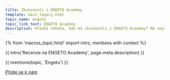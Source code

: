 ```yaml
---
title: Zkušenosti s ENGETO Academy
template: main_legacy.html
topic_name: engeto
topic_link_text: ENGETO Academy
description: Hledáš někoho, kdo má zkušenosti s ENGETO Academy? Má smysl hlásit se na jejich kurzy? Vyplatí se ENGETO Pro?
---
```

{% from 'macros_topic.html' import intro, mentions with context %}

{{ intro('Recenze na ENGETO Academy', page.meta.description) }}

{{ mentions(topic, 'Engetu') }}

<p class="button-compartment">
  <a href="{{ pages|docs_url('club.md')|url }}" class="button">
    Přidej se&nbsp;k&nbsp;nám
  </a>
</p>

